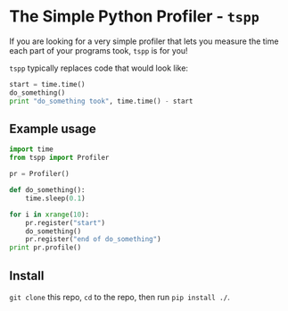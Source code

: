 # The Simple Python Profiler - `tspp`

If you are looking for a very simple profiler that lets you measure the time each part of your programs took, `tspp` is for you!

`tspp` typically replaces code that would look like:

```python
start = time.time()
do_something()
print "do_something took", time.time() - start
```

## Example usage
```python
import time
from tspp import Profiler

pr = Profiler()

def do_something():
    time.sleep(0.1)

for i in xrange(10):
    pr.register("start")
    do_something()
    pr.register("end of do_something")
print pr.profile()
```

## Install
`git clone` this repo, `cd` to the repo, then run `pip install ./`.
